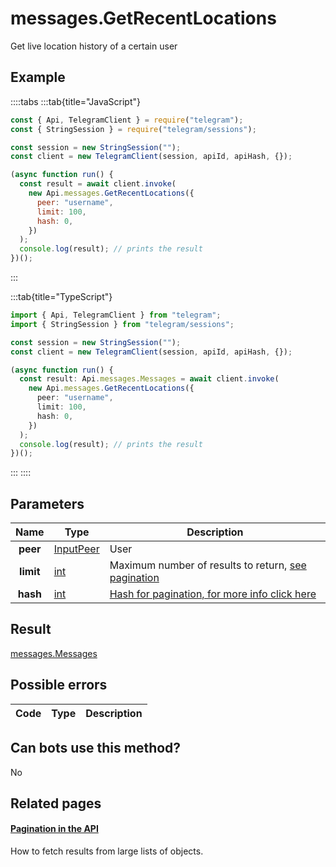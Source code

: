 # messages.GetRecentLocations

Get live location history of a certain user

## Example

::::tabs
:::tab{title="JavaScript"}

```js
const { Api, TelegramClient } = require("telegram");
const { StringSession } = require("telegram/sessions");

const session = new StringSession("");
const client = new TelegramClient(session, apiId, apiHash, {});

(async function run() {
  const result = await client.invoke(
    new Api.messages.GetRecentLocations({
      peer: "username",
      limit: 100,
      hash: 0,
    })
  );
  console.log(result); // prints the result
})();
```

:::

:::tab{title="TypeScript"}

```ts
import { Api, TelegramClient } from "telegram";
import { StringSession } from "telegram/sessions";

const session = new StringSession("");
const client = new TelegramClient(session, apiId, apiHash, {});

(async function run() {
  const result: Api.messages.Messages = await client.invoke(
    new Api.messages.GetRecentLocations({
      peer: "username",
      limit: 100,
      hash: 0,
    })
  );
  console.log(result); // prints the result
})();
```

:::
::::

## Parameters

|   Name    | Type                                                  | Description                                                                                            |
| :-------: | ----------------------------------------------------- | ------------------------------------------------------------------------------------------------------ |
| **peer**  | [InputPeer](https://core.telegram.org/type/InputPeer) | User                                                                                                   |
| **limit** | [int](https://core.telegram.org/type/int)             | Maximum number of results to return, [see pagination](https://core.telegram.org/api/offsets)           |
| **hash**  | [int](https://core.telegram.org/type/int)             | [Hash for pagination, for more info click here](https://core.telegram.org/api/offsets#hash-generation) |

## Result

[messages.Messages](https://core.telegram.org/type/messages.Messages)

## Possible errors

| Code | Type | Description |
| :--: | ---- | ----------- |

## Can bots use this method?

No

## Related pages

#### [Pagination in the API](https://core.telegram.org/api/offsets)

How to fetch results from large lists of objects.
